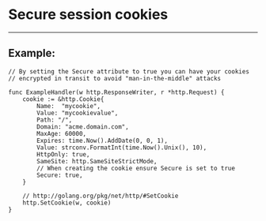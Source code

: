 # Secure session cookies
-------

## Example:


	// By setting the Secure attribute to true you can have your cookies 
	// encrypted in transit to avoid "man-in-the-middle" attacks

	func ExampleHandler(w http.ResponseWriter, r *http.Request) {
		cookie := &http.Cookie{
			Name:  "mycookie",
			Value: "mycookievalue",
			Path: "/",
			Domain: "acme.domain.com",
			MaxAge: 60000,
			Expires: time.Now().AddDate(0, 0, 1),
			Value: strconv.FormatInt(time.Now().Unix(), 10),
			HttpOnly: true,
			SameSite: http.SameSiteStrictMode,
			// When creating the cookie ensure Secure is set to true
			Secure: true,
		}

		// http://golang.org/pkg/net/http/#SetCookie
		http.SetCookie(w, cookie)
	}
